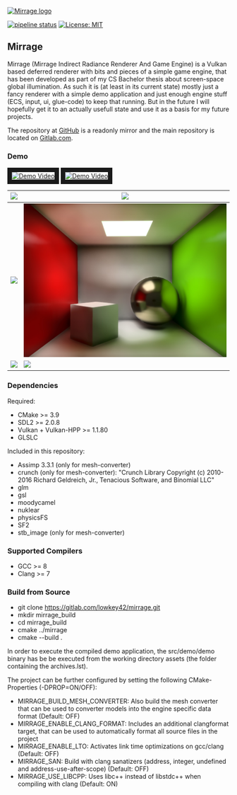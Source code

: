 [![Mirrage logo](https://github.com/lowkey42/mirrage/raw/develop/logo.svg?sanitize=true)]()

[![pipeline status](https://gitlab.com/lowkey42/mirrage/badges/develop/pipeline.svg)](https://gitlab.com/lowkey42/mirrage/commits/develop)
[![License: MIT](https://img.shields.io/badge/License-MIT-green.svg)](/LICENSE)

## Mirrage

Mirrage (Mirrage Indirect Radiance Renderer And Game Engine) is a Vulkan based deferred renderer with bits and pieces of a simple game engine, that has been developed as part of my CS Bachelor thesis about screen-space global illumination. As such it is (at least in its current state) mostly just a fancy renderer with a simple demo application and just enough engine stuff (ECS, input, ui, glue-code) to keep that running. But in the future I will hopefully get it to an actually usefull state and use it as a basis for my future projects.

The repository at <a href="https://github.com/lowkey42/mirrage">GitHub</a> is a readonly mirror and the main repository is located on <a href="https://gitlab.com/lowkey42/mirrage">Gitlab.com</a>.

### Demo
<a href="http://www.youtube.com/watch?feature=player_embedded&v=gHHLuwjDiZo" target="_blank"><img src="screenshots/video_thumbnail2.jpeg" alt="Demo Video" height="180" border="10" /></a>
<a href="http://www.youtube.com/watch?feature=player_embedded&v=e1NXM5U4Rig" target="_blank"><img src="screenshots/video_thumbnail.jpeg" alt="Demo Video" height="180" border="10" /></a>

| ![](screenshots/top_down.jpeg) | ![](screenshots/hallway_1.jpeg) |
|------------------|------------------|
| ![](screenshots/metal.jpeg) | ![](screenshots/cornell.jpeg) |
| ![](screenshots/front.jpeg) | ![](screenshots/light_cube.jpeg) |


### Dependencies
Required:
- CMake >= 3.9
- SDL2 >= 2.0.8
- Vulkan + Vulkan-HPP >= 1.1.80
- GLSLC


Included in this repository:
- Assimp 3.3.1 (only for mesh-converter)
- crunch (only for mesh-converter): "Crunch Library Copyright (c) 2010-2016 Richard Geldreich, Jr., Tenacious Software, and Binomial LLC"
- glm
- gsl
- moodycamel
- nuklear
- physicsFS
- SF2
- stb_image (only for mesh-converter)


### Supported Compilers
- GCC >= 8
- Clang >= 7


### Build from Source
- git clone https://gitlab.com/lowkey42/mirrage.git
- mkdir mirrage_build
- cd mirrage_build
- cmake ../mirrage
- cmake --build .

In order to execute the compiled demo application, the src/demo/demo binary has be be executed from the working directory assets (the folder containing the archives.lst).

The project can be further configured by setting the following CMake-Properties (-DPROP=ON/OFF):
- MIRRAGE_BUILD_MESH_CONVERTER: Also build the mesh converter that can be used to converter models into the engine specific data format (Default: OFF)
- MIRRAGE_ENABLE_CLANG_FORMAT: Includes an additional clangformat target, that can be used to automatically format all source files in the project
- MIRRAGE_ENABLE_LTO: Activates link time optimizations on gcc/clang (Default: OFF)
- MIRRAGE_SAN: Build with clang sanatizers (address, integer, undefined and address-use-after-scope) (Default: OFF)
- MIRRAGE_USE_LIBCPP: Uses libc++ instead of libstdc++ when compiling with clang (Default: ON)

